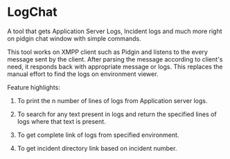 # LogChat

A tool that gets Application Server Logs, Incident logs and much more right on pidgin chat window with simple commands.

This tool works on XMPP client such as Pidgin and listens to the every message sent by the client. After parsing the message according to client's need, it responds back with appropriate message or logs. This replaces the manual effort to find the logs on environment viewer.

Feature highlights:

1. To print the n number of lines of logs from Application server logs.

2. To search for any text present in logs and return the specified lines of logs where that text is present.

3. To get complete link of logs from specified environment.

4. To get incident directory link based on incident number.
